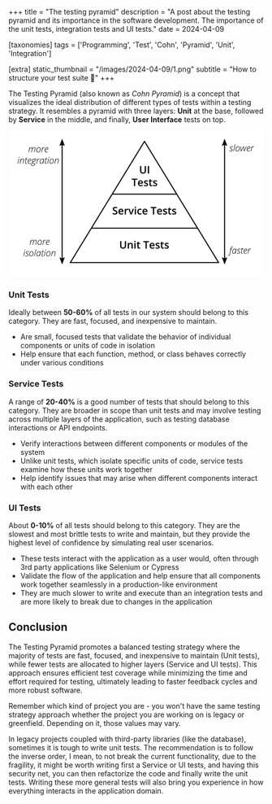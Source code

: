+++
title = "The testing pyramid"
description = "A post about the testing pyramid and its importance in the software development. The importance of the unit tests, integration tests and UI tests."
date = 2024-04-09

[taxonomies]
tags = ['Programming', 'Test', 'Cohn', 'Pyramid', 'Unit', 'Integration']

[extra]
static_thumbnail = "/images/2024-04-09/1.png"
subtitle = "How to structure your test suite 🗼"
+++

The Testing Pyramid (also known as _Cohn Pyramid_) is a concept that visualizes the ideal distribution of different
types of tests within a testing strategy. It resembles a pyramid with three layers: **Unit** at the base, followed by
**Service** in the middle, and finally, **User Interface** tests on top.

<img src="/images/2024-04-09/1.png" alt="cohn-pyramid">

### Unit Tests

Ideally between **50-60%** of all tests in our system should belong to this category. They are fast, focused, and
inexpensive to maintain.

- Are small, focused tests that validate the behavior of individual components or units of code in isolation
- Help ensure that each function, method, or class behaves correctly under various conditions

### Service Tests

A range of **20-40%** is a good number of tests that should belong to this category. They are broader in scope than unit
tests and may involve testing across multiple layers of the application, such as testing database interactions or API
endpoints.

- Verify interactions between different components or modules of the system
- Unlike unit tests, which isolate specific units of code, service tests examine how these units work together
- Help identify issues that may arise when different components interact with each other

### UI Tests

About **0-10%** of all tests should belong to this category. They are the slowest and most brittle tests to write and
maintain, but they provide the highest level of confidence by simulating real user scenarios.

- These tests interact with the application as a user would, often through 3rd party applications like Selenium or
  Cypress
- Validate the flow of the application and help ensure that all components work together seamlessly in a production-like
  environment
- They are much slower to write and execute than an integration tests and are more likely to break due to changes in
  the application

## Conclusion

The Testing Pyramid promotes a balanced testing strategy where the majority of tests are fast, focused, and inexpensive
to maintain (Unit tests), while fewer tests are allocated to higher layers (Service and UI tests). This approach ensures
efficient test coverage while minimizing the time and effort required for testing, ultimately leading to faster feedback
cycles and more robust software.

<div class="separator"></div>

Remember which kind of project you are - you won't have the same testing strategy approach whether the project you are
working on is legacy or greenfield. Depending on it, those values may vary.

In legacy projects coupled with third-party libraries (like the database), sometimes it is tough to write unit tests.
The recommendation is to follow the inverse order, I mean, to not break the current functionality, due to the fragility,
it might be worth writing first a Service or UI tests, and having this
security net, you can then refactorize the code and finally write the unit tests. Writing these more general tests will
also bring you experience in how everything interacts in the application domain.
